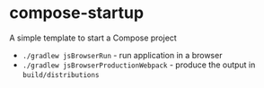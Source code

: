 # compose-startup

A simple template to start a Compose project

- `./gradlew jsBrowserRun` - run application in a browser
- `./gradlew jsBrowserProductionWebpack` - produce the output in `build/distributions`
